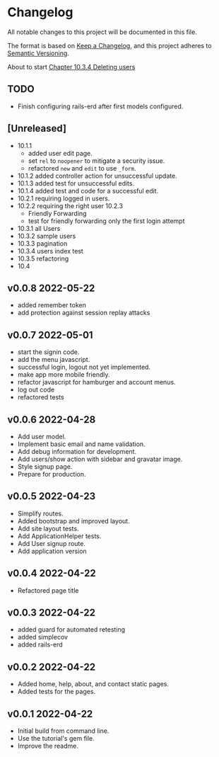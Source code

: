 # Changelog

All notable changes to this project will be documented in this file.

The format is based on [Keep a Changelog](https://keepachangelog.com/en/1.0.0/),
and this project adheres to [Semantic Versioning](https://semver.org/spec/v2.0.0.html).

About to start [Chapter 10.3.4 Deleting users](https://www.learnenough.com/ruby-on-rails-7th-edition-tutorial/updating_and_deleting_users#sec-deleting_users)

## TODO

- Finish configuring rails-erd after first models configured.

## [Unreleased]

- 10.1.1
  - added user edit page.
  - set `rel` to `noopener` to mitigate a security issue.
  - refactored `new` and `edit` to use `_form`.
- 10.1.2 added controller action for unsuccessful update.
- 10.1.3 added test for unsuccessful edits.
- 10.1.4 added test and code for a successful edit.
- 10.2.1 requiring logged in users.
- 10.2.2 requiring the right user
  10.2.3
  - Friendly Forwarding
  - test for friendly forwarding only the first login attempt
- 10.3.1 all Users
- 10.3.2 sample users
- 10.3.3 pagination
- 10.3.4 users index test
- 10.3.5 refactoring
- 10.4

## v0.0.8 2022-05-22

- added remember token
- add protection against session replay attacks

## v0.0.7 2022-05-01

- start the signin code.
- add the menu javascript.
- successful login, logout not yet implemented.
- make app more mobile friendly.
- refactor javascript for hamburger and account menus.
- log out code
- refactored tests

## v0.0.6 2022-04-28

- Add user model.
- Implement basic email and name validation.
- Add debug information for development.
- Add users/show action with sidebar and gravatar image.
- Style signup page.
- Prepare for production.

## v0.0.5 2022-04-23

- Simplify routes.
- Added bootstrap and improved layout.
- Add site layout tests.
- Add ApplicationHelper tests.
- Add User signup route.
- Add application version

## v0.0.4 2022-04-22

- Refactored page title

## v0.0.3 2022-04-22

- added guard for automated retesting
- added simplecov
- added rails-erd

## v0.0.2 2022-04-22

- Added home, help, about, and contact static pages.
- Added tests for the pages.

## v0.0.1 2022-04-22

- Initial build from command line.
- Use the tutorial's gem file.
- Improve the readme.
